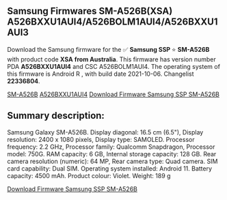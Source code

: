 <h2>Samsung Firmwares SM-A526B(XSA) A526BXXU1AUI4/A526BOLM1AUI4/A526BXXU1AUI3</h2>
Download the Samsung firmware for the ✅ <strong>Samsung SSP </strong> ⭐ <strong>SM-A526B</strong> with product code <strong>XSA</strong> <strong> from Australia</strong>. This firmware has version number PDA <strong>A526BXXU1AUI4</strong> and CSC A526BOLM1AUI4. The operating system of this firmware is Android R , with build date 2021-10-06. Changelist <strong>22336804</strong>.


[SM-A526B](https://samfirm.shop/samsung/model/SM-A526B)
[A526BXXU1AUI4](https://samfirm.shop/samsung/pda/A526BXXU1AUI4)
[Download Firmware Samsung SSP SM-A526B](https://samfirm.shop/samsung/firmware/462734)
<h2>Summary description:</h2>
<p>Samsung Galaxy SM-A526B. Display diagonal: 16.5 cm (6.5"), Display resolution: 2400 x 1080 pixels, Display type: SAMOLED. Processor frequency: 2.2 GHz, Processor family: Qualcomm Snapdragon, Processor model: 750G. RAM capacity: 6 GB, Internal storage capacity: 128 GB. Rear camera resolution (numeric): 64 MP, Rear camera type: Quad camera. SIM card capability: Dual SIM. Operating system installed: Android 11. Battery capacity: 4500 mAh. Product colour: Violet. Weight: 189 g</p>


[Download Firmware Samsung SSP SM-A526B](https://samfirm.shop/samsung/firmware/462734)
